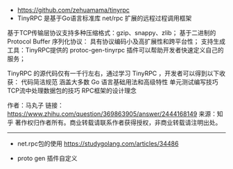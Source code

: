 + https://github.com/zehuamama/tinyrpc
+ TinyRPC 是基于Go语言标准库 net/rpc 扩展的远程过程调用框架

基于TCP传输层协议支持多种压缩格式：gzip、snappy、zlib；
基于二进制的 Protocol Buffer 序列化协议：
具有协议编码小及高扩展性和跨平台性；
支持生成工具：TinyRPC提供的 protoc-gen-tinyrpc 插件可以帮助开发者快速定义自己的服务；

TinyRPC 的源代码仅有一千行左右，通过学习 TinyRPC ，开发者可以得到以下收获：
代码简洁规范
涵盖大多数 Go 语言基础用法和高级特性
单元测试编写技巧
TCP流中处理数据包的技巧
RPC框架的设计理念

作者：马丸子
链接：https://www.zhihu.com/question/369863905/answer/2444168149
来源：知乎
著作权归作者所有。商业转载请联系作者获得授权，非商业转载请注明出处。

---

+ net.rpc包的使用
https://studygolang.com/articles/34486


+ proto gen 插件自定义
